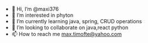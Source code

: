- 👋 Hi, I’m @maxi376
- 👀 I’m interested in phyton
- 🌱 I’m currently learning java, spring, CRUD operations
- 💞️ I’m looking to collaborate on java,react python
- 📫 How to reach me max.timofte@yahoo.com

<!---
maxi376/maxi376 is a ✨ special ✨ repository because its `README.md` (this file) appears on your GitHub profile.
You can click the Preview link to take a look at your changes.
--->
